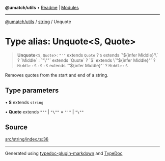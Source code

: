 **@umatch/utils** • [Readme](../../index.md) \| [Modules](../../modules.md)

***

[@umatch/utils](../../modules.md) / [string](../index.md) / Unquote

# Type alias: Unquote\<S, Quote\>

> **Unquote**\<`S`, `Quote`\>: `"'"` extends `Quote` ? `S` extends \`'${infer Middle}'\` ? `Middle` : `"\""` extends `Quote` ? `S` extends \`"${infer Middle}"\` ? `Middle` : `S` : `S` : `S` extends \`"${infer Middle}"\` ? `Middle` : `S`

Removes quotes from the start and end of a string.

## Type parameters

• **S** extends `string`

• **Quote** extends `"'"` \| `"\""` = `"'"` \| `"\""`

## Source

[src/string/index.ts:38](https://github.com/umatch-oficial/utils/blob/7369e19/src/string/index.ts#L38)

***

Generated using [typedoc-plugin-markdown](https://www.npmjs.com/package/typedoc-plugin-markdown) and [TypeDoc](https://typedoc.org/)

